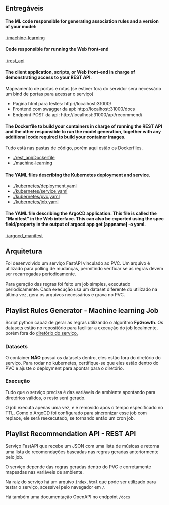 ## Entregáveis
#### The ML code responsible for generating association rules and a version of your model:
[./machine-learning](./machine-learning)

#### Code responsible for running the Web front-end

[./rest_api](./rest_api)

#### The client application, scripts, or Web front-end in charge of demonstrating access to your REST API.
Mapeamento de portas e rotas (se estiver fora do servidor será necessário um bind de portas para acessar o serviço)

* Página html para testes: http://localhost:31000/
* Frontend com swagger da api: http://localhost:31000/docs
* Endpoint POST da api: http://localhost:31000/api/recommend/

#### The Dockerfile to build your containers in charge of running the REST API and the other responsible to run the model generation, together with any additional code required to build your container images.

Tudo está nas pastas de código, porém aqui estão os Dockerfiles.

* [./rest_api/Dockerfile](./rest_api/Dockerfile)
* [./machine-learning](./machine-learning/Dockerfile)

#### The YAML files describing the Kubernetes deployment and service.

* [./kubernetes/deployment.yaml](./kubernetes/deployment.yaml)
* [./kubernetes/service.yaml](./kubernetes/service.yaml)
* [./kubernetes/pvc.yaml](./kubernetes/pvc.yaml)
* [./kubernetes/job.yaml](./kubernetes/job.yaml)

#### The YAML file describing the ArgoCD application. This file is called the "Manifest" in the Web interface. This can also be exported using the spec field/property in the output of argocd app get [appname] -o yaml.

[./argocd_manifest](./argocd_manifest.yaml)


## Arquitetura

Foi desenvolvido um serviço FastAPI vinculado ao PVC. Um arquivo é utilizado para polling de mudanças, permitindo verificar se as regras devem ser recarregadas periodicamente.

Para geração das regras foi feito um job simples, executado periodicamente. Cada execução usa um dataset diferente do utilizado na última vez, gera os arquivos necessários e grava no PVC.

## Playlist Rules Generator - Machine learning Job

Script python capaz de gerar as regras utilizando o algoritmo **FpGrowth**. Os datasets estão no repositório para facilitar a execução do job localmente, porém fora do [diretório do serviço.](./machine-learning)

### Datasets

O container **NÃO** possui os datasets dentro, eles estão fora do diretório do serviço. Para rodar no kubernetes, certifique-se que eles estão dentro do PVC e ajuste o deployment para apontar para o diretório.

### Execução

Tudo que o serviço precisa é das variáveis de ambiente apontando para diretórios válidos, o resto será gerado.

O job executa apenas uma vez, e é removido apos o tempo especificado no TTL. Como o ArgoCD foi configurado para sincronizar esse job com replace, ele será reexecutado, se tornando então um cron job.

## Playlist Recommendation API - REST API

Serviço FastAPI que recebe um JSON com uma lista de músicas e retorna uma lista de recomendações baseadas nas regras geradas anteriormente pelo job.

O serviço depende das regras geradas dentro do PVC e corretamente mapeadas nas variáveis de ambiente.

Na raiz do serviço há um arquivo ```index.html``` que pode ser utilizado para testar o serviço, acessível pelo navegador em ```/```.

Há também uma documentação OpenAPI no endpoint ```/docs```